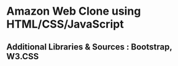 # Amazon Web Clone using HTML/CSS/JavaScript 
## Additional Libraries & Sources : Bootstrap, W3.CSS
